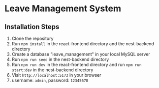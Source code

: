 # Leave Management System

## Installation Steps
1. Clone the repository
2. Run `npm install` in the react-frontend directory and the nest-backend directory
3. Create a database "leave_management" in your local MySQL server
4. Run `npm run seed` in the nest-backend directory
5. Run `npm run dev` in the react-frontend directory and run `npm run start:dev` in the nest-backend directory
6. Visit `http://localhost:5173` in your browser
7. username: `admin`, password: `12345678`